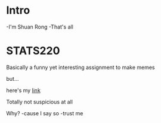 # Intro
-I'm Shuan Rong
-That's all

# STATS220
Basically a funny yet interesting assignment to make memes

but...

here's my [link](https://asteralia.github.io/stats220/)

Totally not suspicious at all

Why?
-cause I say so
-trust me
